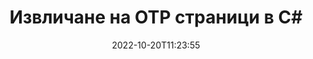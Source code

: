---
############################# Static ############################
layout: "auto-gen-merger"
date: 2022-10-20T11:23:55
draft: false
otherformats: pdf pps ppsx ppt pptx rtf tex vdx vsdm vsdx vssm vssx vstm vstx vsx vtx

############################# Head ############################
head_title: "Извличане на OTP страници в C#"
head_description: "Бързо извличане на страници от OTP файл в C#. Запазете новия документ, съдържащ избраните страници, като използвате API за сливане на документи."

############################# Header ############################
title: "Извличане на OTP страници в C#"
description: "Извлечете OTP страници с няколко реда код на .NET."
bg_image: "https://cms.admin.containerize.com/templates/aspose/App_Themes/V3/images/bg/header1.png"
bg_overlay: false
button:
    enable: true
    icon: "fas fa-arrow-down"
    label: "Изтеглете безплатна пробна версия"
    link: "https://downloads.groupdocs.com/merger/net"

############################# SubMenu ############################
submenu:
    enable: true

    left:
        img_alt: "GroupDocs.Merger for .NET"
        image: "https://cms.admin.containerize.com/templates/groupdocs/images/product-logos/90x90-noborder/groupdocs-merger-net.png"
        product: "GroupDocs.Merger"
        platform: ".NET"

    middle:
        button:

            # button loop
            - link: "https://apireference.groupdocs.com/merger/net"
              text: "Справка за API"

            # button loop
            - link: "https://github.com/groupdocs-merger"
              text: "Примери за кодове"

            # button loop
            - link: "https://products.groupdocs.app/merger/family"
              text: "Демонстрации на живо"

            # button loop
            - link: "https://purchase.groupdocs.com/pricing/merger/net"
              text: "Ценообразуване"

    right:
        link_download: "https://downloads.groupdocs.com/merger"
        link_learn: "https://docs.groupdocs.com/merger/net"
        link_buy: "https://purchase.groupdocs.com"

############################# About ############################
about:
    enable: true
    title: "Относно API на GroupDocs.Merger for .NET"
    content: |
        [GroupDocs.Merger for .NET](/bg/merger/net/) предлага просто решение за безопасно обединяване и разделяне между широк набор от формати на документи, включително PDF, Microsoft Office (Word, Excel, PowerPoint , OneNote), OpenDocument, HTML, изображения и много други в приложенията на .NET. Като добавите само няколко реда от кода, изпълнете няколко операции с документи, като преместване, премахване, завъртане, размяна, извличане или промяна на ориентацията на страниците в документите. API за обединяване на документи също поддържа визуализация на страниците на документи като изображение за анализиране на структурата на документа, форматирането и съдържанието на страницата.
        
        GroupDocs.Merger API е правилният избор за корпоративни решения, които се нуждаят от функции за извличане на файлови страници. Тези API се поддържат добре от всички основни операционни системи и платформи, включително .NET Framework, .NET Standard, .NET Core, Mono.

############################# Steps ############################
steps:
    enable: true
    title_left: "Извличане на OTP файлови страници в .NET"
    content_left: |
        [GroupDocs.Merger for .NET](/bg/merger/net/) улеснява разработчиците на C# да извличат желаните страници от OTP файл и да го запазват като нов файл, съдържащ избраните страници, като изпълните няколко лесни стъпки.
        
        * Инициализирайте **ExtractOptions** с номера на страници, които трябва да се появят в получения документ.
        * Създайте нов екземпляр на **Merger** и подайте пътя на изходния документ като параметър на конструктора.
        * Извикайте **ExtractPages** и подайте обект **ExtractOptions**.
        * Извикайте **Save** и посочете пътя към файла, за да запишете получения документ.

    title_right: "Системни изисквания"
    content_right: |
        API на GroupDocs.Merger for .NET се поддържат на всички основни платформи и операционни системи. Преди да изпълните кода по-долу, моля, уверете се, че имате следните предпоставки, инсталирани на вашата система.

        * Операционни системи: Microsoft Windows, Linux, MacOS
        * Среди за разработка: Visual Studio, Xamarin, MonoDevelop
        * Рамки: .NET Framework, .NET Standard, .NET Core, Mono
        * Изтеглете най-новата версия на GroupDocs.Merger for .NET от [NuGet](https://www.nuget.org/packages/groupdocs.merger)
         
    code: |
     {{% merger/additional-styles %}}
     {{< merger/code-merger title="Как да извлечете OTP файлови страници с помощта на C# примерен код">}}

        ```csharp    
        // Извлечете OTP файлови страници с помощта на GroupDocs.Merger API
        // Инициализирайте клас ExtractOptions с избрани номера на страници
        ExtractOptions extractOptions = new ExtractOptions(new int[] { 2, 5 });

        // Инстанциране на сливане с вход OTP документ
        using (Merger merger = new Merger("input.otp"))
          {
            // Извикайте метода ExtractPages и му предайте обект ExtractOptions
            merger.ExtractPages(extractOptions);
    
            // Извикайте метода Save, за да запазите изходния документ с извлечените страници
            merger.Save("output.otp");
          }
        ```
     {{< /merger/code-merger >}}

############################# Demos ############################
demos:
    enable: true
    title: "Демонстрации на живо - Извличане на OTP страници онлайн"
    content: |
       Извлечете OTP файлови страници точно сега, като посетите уебсайта [GroupDocs.Merger Live Demos](https://products.groupdocs.app/splitter/extract-pages/otp).
       Демото на живо има следните предимства.
        
############################# About Formats ############################
about_formats:
    enable: true

############################# More Formats ############################
more_formats:
    enable: true
    title: "Извличане на страници от други формати на документи"
    content: |
        .NET документи API за сливане и разделяне за файлови формати и изображения. Извлечете някои от популярните файлови формати, както е посочено по-долу.

############################# Back to top ###############################
back_to_top:
    enable: true
---
